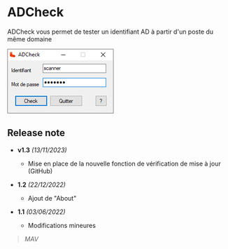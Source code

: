 # ADCheck
ADCheck vous permet de tester un identifiant AD à partir d'un poste du même domaine

![MarkdownViewer++](https://raw.githubusercontent.com/tatascorp/mavapps/main/MAVAPPS/ADCheck/ADCheck_img-01.png)
## Release note

* **v1.3** *(13/11/2023)*
    * Mise en place de la nouvelle fonction de vérification de mise à jour (GitHub)

* **1.2** *(22/12/2022)*
    * Ajout de "About"

* **1.1** *(03/06/2022)*
    * Modifications mineures

>*MAV*